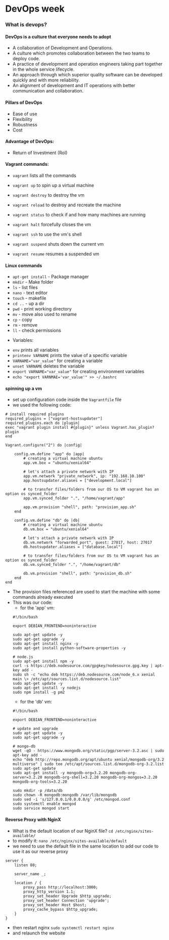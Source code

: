# DevOps week

### What is devops?

#### DevOps is a culture that everyone needs to adopt

- A collaboration of Development and Operations.
- A culture which promotes collaboration between the two teams to deploy code.
- A practice of development and operation engineers taking part together in the whole service lifecycle.
- An approach through which superior quality software can be developed quickly and with more reliability.
- An alignment of development and IT operations with better communication and collaboration.

#### Pillars of DevOps
* Ease of use
* Flexibility
* Robustness
* Cost

#### Advantage of DevOps:
- Return of Investment (RoI)


#### Vagrant commands:
- `vagrant` lists all the commands

- `vagrant up` to spin up a virtual machine
- `vagrant destroy` to destroy the vm
- `vagrant reload` to destroy and recreate the machine
- `vagrant status` to check if and how many machines are running

- `vagrant halt` forcefully closes the vm
- `vagrant ssh` to use the vm's shell
- `vagrant suspend` shuts down the current vm
- `vagrant resume` resumes a suspended vm

#### Linux commands
* `apt-get install` - Package manager
* `mkdir` - Make folder
* `ls` - list files
* `nano` - text editor
* `touch` - makefile
* `cd ..` - up a dir
* `pwd`  - print working directory
* `mv` - move also used to rename
* `cp` - copy
* `rm` - remove
* `ll` - check permissions

- Variables:
* `env` prints all variables
* `printenv VARNAME` prints the value of a specific variable
* `VARNAME="var_value"` for creating a variable
* `unset VARNAME` deletes the variable
* `export VARNAME="var_value"` for creating environment variables
* `echo "export VARNMAE='var_value'" >> ~/.bashrc`

#### spinning up a vm
- set up configuration code inside the `Vagrantfile` file
- we used the following code:
```
# install required plugins
required_plugins = ["vagrant-hostsupdater"]
required_plugins.each do |plugin|
exec "vagrant plugin install #{plugin}" unless Vagrant.has_plugin? plugin
end

Vagrant.configure("2") do |config|

    config.vm.define "app" do |app|
        # creating a virtual machine ubuntu
        app.vm.box = "ubuntu/xenial64"

        # let's attach a private network with IP
        app.vm.network "private_network", ip: "192.168.10.100"
        app.hostsupdater.aliases = ["development.local"]
        
        # to transfer files/folders from our OS to VM vagrant has an option os synced_folder
        app.vm.synced_folder ".", "/home/vagrant/app"
        
        app.vm.provision "shell", path: "provision_app.sh"
    end

    config.vm.define "db" do |db|
        # creating a virtual machine ubuntu
        db.vm.box = "ubuntu/xenial64"

        # let's attach a private network with IP
        db.vm.network "forwarded_port", guest: 27017, host: 27017
        db.hostsupdater.aliases = ["database.local"]
        
        # to transfer files/folders from our OS to VM vagrant has an option os synced_folder
        db.vm.synced_folder ".", "/home/vagrant/db"
        
        db.vm.provision "shell", path: "provision_db.sh"        
    end
end
```

- The provision files referenced are used to start the machine with some commands already executed
- This was our code:
    * for the 'app' vm:
    ```
    #!/bin/bash

    export DEBIAN_FRONTEND=noninteractive

    sudo apt-get update -y
    sudo apt-get upgrade -y
    sudo apt-get install nginx -y
    sudo apt-get install python-software-properties -y

    # node.js
    sudo apt-get install npm -y
    curl -s https://deb.nodesource.com/gpgkey/nodesource.gpg.key | apt-key add -
    sudo sh -c "echo deb https://deb.nodesource.com/node_6.x xenial main \> /etc/apt/sources.list.d/nodesource.list"
    sudo apt-get update -y
    sudo apt-get install -y nodejs
    sudo npm install -g pm2
    ```
    * for the 'db' vm:
    ```
    #!/bin/bash

    export DEBIAN_FRONTEND=noninteractive

    # update and upgrade
    sudo apt-get update -y
    sudo apt-get upgrade -y

    # mongo-db
    wget -qO - https://www.mongodb.org/static/pgp/server-3.2.asc | sudo apt-key add -
    echo "deb http://repo.mongodb.org/apt/ubuntu xenial/mongodb-org/3.2 multiverse" | sudo tee /etc/apt/sources.list.d/mongodb-org-3.2.list
    sudo apt-get update
    sudo apt-get install -y mongodb-org=3.2.20 mongodb-org-server=3.2.20 mongodb-org-shell=3.2.20 mongodb-org-mongos=3.2.20 mongodb-org-tools=3.2.20

    sudo mkdir -p /data/db
    sudo chown -R mongodb:mongodb /var/lib/mongodb
    sudo sed -i 's/127.0.0.1/0.0.0.0/g' /etc/mongod.conf
    sudo systemctl enable mongod
    sudo service mongod start
    ```
    
#### Reverse Proxy with NginX
- What is the default location of our NginX file?
`cd /etc/nginx/sites-available/`
- to modify it:
`nano /etc/nginx/sites-available/default`
- we need to use the default file in the same location to add our code to use it as our reverse proxy
```
server {
	listen 80;

	server_name _;

	location / {
		proxy_pass http://localhost:3000;
		proxy_http_version 1.1;
		proxy_set_header Upgrade $http_upgrade;
		proxy_set_header Connection 'upgrade';
		proxy_set_header Host $host;
		proxy_cache_bypass $http_upgrade;
	}
}
```
- then restart nginx
`sudo systemctl restart nginx`
- and relaunch the website
